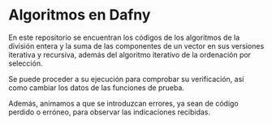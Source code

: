 # Algoritmos en Dafny

En este repositorio se encuentran los códigos de los algoritmos de la división entera y la suma de las componentes de un vector en sus versiones iterativa y recursiva, además del algoritmo iterativo de la ordenación por selección.

Se puede proceder a su ejecución para comprobar su verificación, así como cambiar los datos de las funciones de prueba.

Además, animamos a que se introduzcan errores, ya sean de código perdido o erróneo, para observar las indicaciones recibidas.

